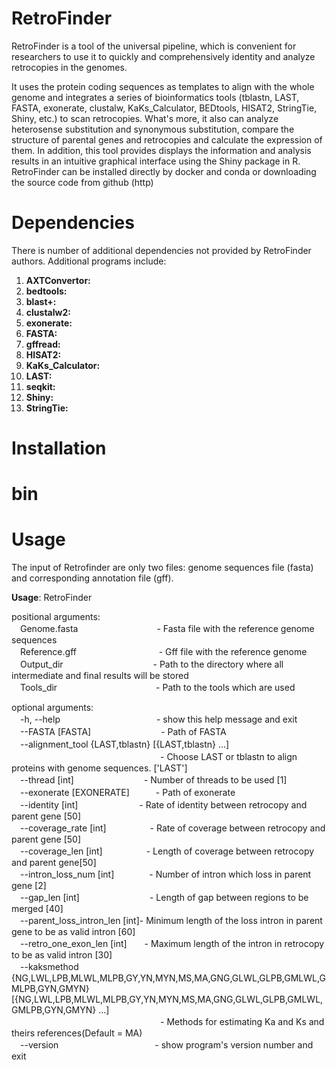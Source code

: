# RetroFinder
RetroFinder is a tool of the universal pipeline, which is convenient for researchers to use it to quickly and comprehensively identity and analyze retrocopies in the genomes.

It uses the protein coding sequences as templates to align with the whole genome and integrates a series of bioinformatics tools (tblastn, LAST, FASTA, exonerate, clustalw, KaKs_Calculator, BEDtools, HISAT2, StringTie, Shiny, etc.) to scan retrocopies. What's more, it also can analyze heterosense substitution and synonymous substitution, compare the structure of parental genes and retrocopies and calculate the expression of them. In addition, this tool provides displays the information and analysis results in an intuitive graphical interface using the Shiny package in R. RetroFinder can be installed directly by docker and conda or downloading the source code from github (http)

# Dependencies
There is number of additional dependencies not provided by RetroFinder authors. Additional programs include:

1. **AXTConvertor:**
2. **bedtools:**
3. **blast+:**
4. **clustalw2:**
5. **exonerate:**
6. **FASTA:**
7. **gffread:**
8. **HISAT2:**
9. **KaKs_Calculator:**
10. **LAST:**
11. **seqkit:**
12. **Shiny:**
13. **StringTie:**

# Installation

# bin

# Usage
The input of Retrofinder are only two files: genome sequences file (fasta) and corresponding annotation file (gff).

**Usage**: RetroFinder  
<p>positional arguments:
  <br>
　Genome.fasta　　　　　　　　　- Fasta file with the reference genome sequences
  <br>
　Reference.gff　　　　　　　　&nbsp;&nbsp;&nbsp;&nbsp;&nbsp;- Gff file with the reference genome
  <br>
　Output_dir　　　　　　　　　　&nbsp;- Path to the directory where all intermediate and final results will be stored
  <br>
　Tools_dir　　　　　　　　　　 　- Path to the tools which are used</p>

<p>optional arguments:
  <br>
　-h, --help　　　　　　　　　　　- show this help message and exit
  <br>
　--FASTA [FASTA]　　　　　　　　- Path of FASTA
  <br>
　--alignment_tool {LAST,tblastn} [{LAST,tblastn} ...]
  <br>
　　　　　　　　　　　　　　　　　- Choose LAST or tblastn to align proteins with genome sequences. ['LAST']
  <br>
　--thread [int]　　　　　　　　- Number of threads to be used [1]
  <br>
　--exonerate [EXONERATE]　　　- Path of exonerate
  <br>
　--identity [int]　　　　　　　- Rate of identity between retrocopy and parent gene [50]
  <br>
　--coverage_rate [int]　　　　　- Rate of coverage between retrocopy and parent gene [50]
  <br>
　--coverage_len [int]　　　　　- Length of coverage between retrocopy and parent gene[50]
  <br>
　--intron_loss_num [int]　　　　- Number of intron which loss in parent gene [2]
  <br>
　--gap_len [int]　　　　　　　　- Length of gap between regions to be merged [40]
  <br>
　--parent_loss_intron_len [int]- Minimum length of the loss intron in parent gene to be as valid intron [60]
  <br>
　--retro_one_exon_len [int]　　- Maximum length of the intron in retrocopy to be as valid intron [30]
  <br>
　--kaksmethod {NG,LWL,LPB,MLWL,MLPB,GY,YN,MYN,MS,MA,GNG,GLWL,GLPB,GMLWL,GMLPB,GYN,GMYN} [{NG,LWL,LPB,MLWL,MLPB,GY,YN,MYN,MS,MA,GNG,GLWL,GLPB,GMLWL,GMLPB,GYN,GMYN} ...]
  <br>
　　　　　　　　　　　　　　　　　- Methods for estimating Ka and Ks and theirs references(Default = MA)
  <br>
　--version　　　　　　　　　　　- show program's version number and exit
  </p>
